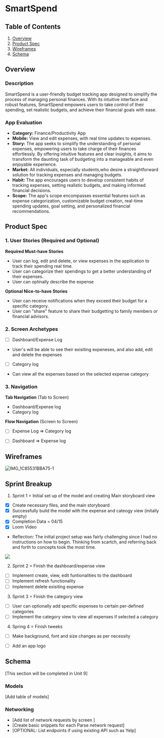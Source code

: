 # SmartSpend

## Table of Contents

1. [Overview](#Overview)
2. [Product Spec](#Product-Spec)
3. [Wireframes](#Wireframes)
4. [Schema](#Schema)

## Overview

### Description

SmartSpend is a user-friendly budget tracking app designed to simplify the process of managing personal finances. With its intuitive interface and robust features, SmartSpend empowers users to take control of their spending, set realistic budgets, and achieve their financial goals with ease.

### App Evaluation
- **Category:** Finance/Productivity App
- **Mobile:** View and edit expenses, with real time updates to expenses. 
- **Story:** The app seeks to simplify the understanding of personal expenses, empowering users to take charge of their finances effortlessly. By offering intuitive features and clear insights, it aims to transform the daunting task of budgeting into a manageable and even enjoyable experience.
- **Market:** All individuals, especially students,who desire a straightforward solution for tracking expenses and managing budgets.
- **Habit:** The app encourages users to develop consistent habits of tracking expenses, setting realistic budgets, and making informed financial decisions.
- **Scope:** The app's scope encompasses essential features such as expense categorization, customizable budget creation, real-time spending updates, goal setting, and personalized financial recommendations. 

## Product Spec

### 1. User Stories (Required and Optional)

**Required Must-have Stories**

* User can log, edit and delete, or view expenses in the application to track their spending real time.
* User can categorize their spendings to get a better understanding of their expenses.
* User can optinally describe the expense

**Optional Nice-to-have Stories**

* User can receive notifications when they exceed their budget for a specific category.
* User can "share" feature to share their budgetting to family members or financial advisors.

### 2. Screen Archetypes

- [ ] Dashboard/Expense Log
* User's will be able to see their exisiting expeneses, and also add, edit and delete the expenses
- [ ] Category log
* Can view all the expenses based on the selected expense category

### 3. Navigation

**Tab Navigation** (Tab to Screen)

* Dashboard/Expense log
* Category log

**Flow Navigation** (Screen to Screen)

- [ ] Expense Log
=> Category log
- [ ] Dashboard
=> Expense log 


## Wireframes
![IMG_1C85531BBA75-1](https://github.com/paditya9/capstoneProject_BudgetTracker/assets/148919991/b97ff882-efcb-4860-9b26-73a0045572b1)



## Sprint Breakup

1. Sprint 1 = Initial set up of the model and creating Main storyboard view
- [X] Create necessary files, and the main storyboard
- [X] Successfully build the model with the expense and cateogy view (initally empty)
- [X] Completion Data = 04/15
- [X] Loom Video
- Reflection: The initial project setup was fairly challenging since I had no instructions on how to begin. Thinking from scartch, and referring back and forth to concepts took the most time. 
<div>
    <a href="https://www.loom.com/share/2ca442a6f2fb44f28bd2d2696837782d">
    </a>
    <a href="https://www.loom.com/share/2ca442a6f2fb44f28bd2d2696837782d">
      <img style="max-width:300px;" src="https://cdn.loom.com/sessions/thumbnails/2ca442a6f2fb44f28bd2d2696837782d-with-play.gif">
    </a>
  </div>

2. Sprint 2 = Finish the dashboard/expense view
- [ ] Implement create, view, edit funtionalities to the dashboard
- [ ] Implement refresh functionality
- [ ] Implement delete exisiting expense

3. Sprint 3 = Finish the category view
- [ ] User can optionally add specific expenses to certain per-defined categories
- [ ] Implement the category view to view all expenses if selected a category

4. Spring 4 = Finish tweeks
- [ ] Make background, font and size changes as per necessity
- [ ] Add an app logo 


## Schema 

[This section will be completed in Unit 9]

### Models

[Add table of models]

### Networking

- [Add list of network requests by screen ]
- [Create basic snippets for each Parse network request]
- [OPTIONAL: List endpoints if using existing API such as Yelp]
